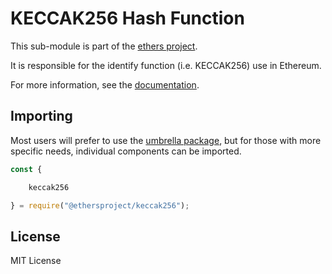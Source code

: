 # KECCAK256 Hash Function

This sub-module is part of the [ethers project](https://github.com/ethers-io/ethers.js).

It is responsible for the identify function \(i.e. KECCAK256\) use in Ethereum.

For more information, see the [documentation](https://docs.ethers.io/v5/api/utils/hashing/#utils-keccak256).

## Importing

Most users will prefer to use the [umbrella package](https://www.npmjs.com/package/ethers), but for those with more specific needs, individual components can be imported.

```javascript
const {

    keccak256

} = require("@ethersproject/keccak256");
```

## License

MIT License

